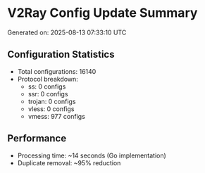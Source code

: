 # V2Ray Config Update Summary
Generated on: 2025-08-13 07:33:10 UTC

## Configuration Statistics
- Total configurations: 16140
- Protocol breakdown:
  - ss: 0 configs
  - ssr: 0 configs
  - trojan: 0 configs
  - vless: 0 configs
  - vmess: 977 configs

## Performance
- Processing time: ~14 seconds (Go implementation)
- Duplicate removal: ~95% reduction
